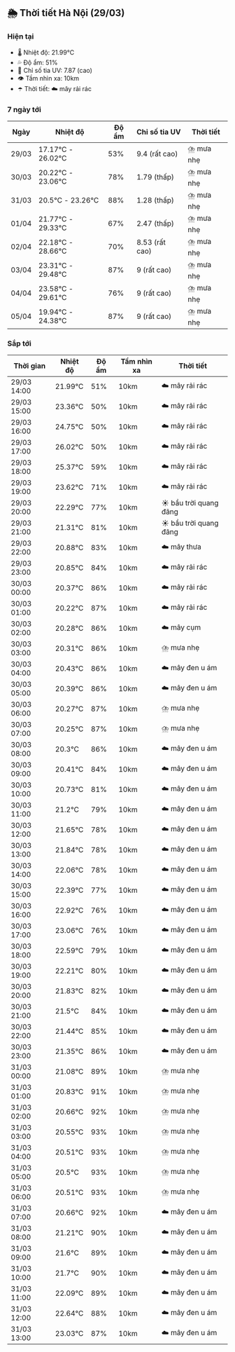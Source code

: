 ## 🌦️ Thời tiết Hà Nội (29/03)

### Hiện tại

- 🌡️ Nhiệt độ: 21.99℃
- 💦 Độ ẩm: 51%
- 🌟 Chỉ số tia UV: 7.87 (cao)
- 👁️ Tầm nhìn xa: 10km
- ☂️ Thời tiết: ☁️ mây rải rác

### 7 ngày tới

| Ngày | Nhiệt độ | Độ ẩm | Chỉ số tia UV | Thời tiết |
| --- | --- | --- | --- | --- |
| 29/03 | 17.17℃ - 26.02℃ | 53% | 9.4 (rất cao) | ⛈️ mưa nhẹ |
| 30/03 | 20.22℃ - 23.06℃ | 78% | 1.79 (thấp) | ⛈️ mưa nhẹ |
| 31/03 | 20.5℃ - 23.26℃ | 88% | 1.28 (thấp) | ⛈️ mưa nhẹ |
| 01/04 | 21.77℃ - 29.33℃ | 67% | 2.47 (thấp) | ⛈️ mưa nhẹ |
| 02/04 | 22.18℃ - 28.66℃ | 70% | 8.53 (rất cao) | ⛈️ mưa nhẹ |
| 03/04 | 23.31℃ - 29.48℃ | 87% | 9 (rất cao) | ⛈️ mưa nhẹ |
| 04/04 | 23.58℃ - 29.61℃ | 76% | 9 (rất cao) | ⛈️ mưa nhẹ |
| 05/04 | 19.94℃ - 24.38℃ | 87% | 9 (rất cao) | ⛈️ mưa nhẹ |

### Sắp tới

| Thời gian | Nhiệt độ | Độ ẩm | Tầm nhìn xa | Thời tiết |
| --- | --- | --- | --- | --- |
| 29/03 14:00 | 21.99℃ | 51% | 10km | ☁️ mây rải rác |
| 29/03 15:00 | 23.36℃ | 50% | 10km | ☁️ mây rải rác |
| 29/03 16:00 | 24.75℃ | 50% | 10km | ☁️ mây rải rác |
| 29/03 17:00 | 26.02℃ | 50% | 10km | ☁️ mây rải rác |
| 29/03 18:00 | 25.37℃ | 59% | 10km | ☁️ mây rải rác |
| 29/03 19:00 | 23.62℃ | 71% | 10km | ☁️ mây rải rác |
| 29/03 20:00 | 22.29℃ | 77% | 10km | ☀️ bầu trời quang đãng |
| 29/03 21:00 | 21.31℃ | 81% | 10km | ☀️ bầu trời quang đãng |
| 29/03 22:00 | 20.88℃ | 83% | 10km | ☁️ mây thưa |
| 29/03 23:00 | 20.85℃ | 84% | 10km | ☁️ mây rải rác |
| 30/03 00:00 | 20.37℃ | 86% | 10km | ☁️ mây rải rác |
| 30/03 01:00 | 20.22℃ | 87% | 10km | ☁️ mây rải rác |
| 30/03 02:00 | 20.28℃ | 86% | 10km | ☁️ mây cụm |
| 30/03 03:00 | 20.31℃ | 86% | 10km | ⛈️ mưa nhẹ |
| 30/03 04:00 | 20.43℃ | 86% | 10km | ☁️ mây đen u ám |
| 30/03 05:00 | 20.39℃ | 86% | 10km | ☁️ mây đen u ám |
| 30/03 06:00 | 20.27℃ | 87% | 10km | ⛈️ mưa nhẹ |
| 30/03 07:00 | 20.25℃ | 87% | 10km | ⛈️ mưa nhẹ |
| 30/03 08:00 | 20.3℃ | 86% | 10km | ☁️ mây đen u ám |
| 30/03 09:00 | 20.41℃ | 84% | 10km | ☁️ mây đen u ám |
| 30/03 10:00 | 20.73℃ | 81% | 10km | ☁️ mây đen u ám |
| 30/03 11:00 | 21.2℃ | 79% | 10km | ☁️ mây đen u ám |
| 30/03 12:00 | 21.65℃ | 78% | 10km | ☁️ mây đen u ám |
| 30/03 13:00 | 21.84℃ | 78% | 10km | ☁️ mây đen u ám |
| 30/03 14:00 | 22.06℃ | 78% | 10km | ☁️ mây đen u ám |
| 30/03 15:00 | 22.39℃ | 77% | 10km | ☁️ mây đen u ám |
| 30/03 16:00 | 22.92℃ | 76% | 10km | ☁️ mây đen u ám |
| 30/03 17:00 | 23.06℃ | 76% | 10km | ☁️ mây đen u ám |
| 30/03 18:00 | 22.59℃ | 79% | 10km | ☁️ mây đen u ám |
| 30/03 19:00 | 22.21℃ | 80% | 10km | ☁️ mây đen u ám |
| 30/03 20:00 | 21.83℃ | 82% | 10km | ☁️ mây đen u ám |
| 30/03 21:00 | 21.5℃ | 84% | 10km | ☁️ mây đen u ám |
| 30/03 22:00 | 21.44℃ | 85% | 10km | ☁️ mây đen u ám |
| 30/03 23:00 | 21.35℃ | 86% | 10km | ☁️ mây đen u ám |
| 31/03 00:00 | 21.08℃ | 89% | 10km | ⛈️ mưa nhẹ |
| 31/03 01:00 | 20.83℃ | 91% | 10km | ⛈️ mưa nhẹ |
| 31/03 02:00 | 20.66℃ | 92% | 10km | ⛈️ mưa nhẹ |
| 31/03 03:00 | 20.55℃ | 93% | 10km | ⛈️ mưa nhẹ |
| 31/03 04:00 | 20.51℃ | 93% | 10km | ⛈️ mưa nhẹ |
| 31/03 05:00 | 20.5℃ | 93% | 10km | ⛈️ mưa nhẹ |
| 31/03 06:00 | 20.51℃ | 93% | 10km | ⛈️ mưa nhẹ |
| 31/03 07:00 | 20.66℃ | 92% | 10km | ☁️ mây đen u ám |
| 31/03 08:00 | 21.21℃ | 90% | 10km | ☁️ mây đen u ám |
| 31/03 09:00 | 21.6℃ | 89% | 10km | ☁️ mây đen u ám |
| 31/03 10:00 | 21.7℃ | 90% | 10km | ☁️ mây đen u ám |
| 31/03 11:00 | 22.09℃ | 89% | 10km | ☁️ mây đen u ám |
| 31/03 12:00 | 22.64℃ | 88% | 10km | ☁️ mây đen u ám |
| 31/03 13:00 | 23.03℃ | 87% | 10km | ☁️ mây đen u ám |
